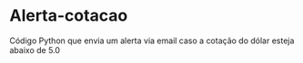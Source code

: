 # Alerta-cotacao
Código Python que envia um alerta via email caso a cotação do dólar esteja abaixo de 5.0
